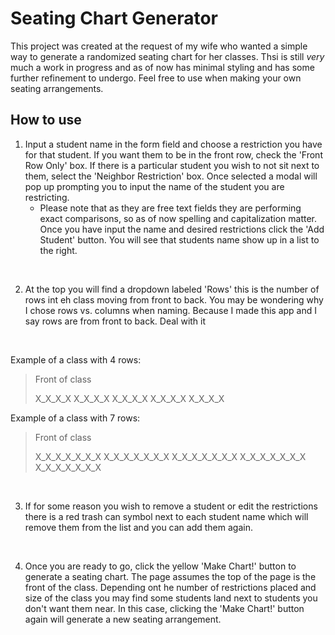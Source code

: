 # Seating Chart Generator

This project was created at the request of my wife who wanted a simple way to generate a randomized seating chart for her classes. Thsi is still *very* much a work in progress and as of now has minimal styling and has some further refinement to undergo. Feel free to use when making your own seating arrangements.

## How to use

1. Input a student name in the form field and choose a restriction you have for that student. If you want them to be in the front row, check the 'Front Row Only' box. If there is a particular student you wish to not sit next to them, select the 'Neighbor Restriction' box. Once selected a modal will pop up prompting you to input the name of the student you are restricting. 
    * Please note that as they are free text fields they are performing exact comparisons, so as of now spelling and capitalization matter.
Once you have input the name and desired restrictions click the 'Add Student' button. You will see that students name show up in a list to the right. 

<br>

2. At the top you will find a dropdown labeled 'Rows' this is the number of rows int eh class moving from front to back. You may be wondering why I chose rows vs. columns when naming. Because I made this app and I say rows are from front to back. Deal with it

<br>

Example of a class with 4 rows:
>Front of class
>
> X_X_X_X
> X_X_X_X
> X_X_X_X
> X_X_X_X
> X_X_X_X

Example of a class with 7 rows:
>Front of class
>
> X_X_X_X_X_X_X
> X_X_X_X_X_X_X
> X_X_X_X_X_X_X
> X_X_X_X_X_X_X
> X_X_X_X_X_X_X

<br>

3. If for some reason you wish to remove a student or edit the restrictions there is a red trash can symbol next to each student name which will remove them from the list and you can add them again.

<br>

4. Once you are ready to go, click the yellow 'Make Chart!' button to generate a seating chart. The page assumes the top of the page is the front of the class. Depending ont he number of restrictions placed and size of the class you may find some students land next to students you don't want them near. In this case, clicking the 'Make Chart!' button again will generate a new seating arrangement.